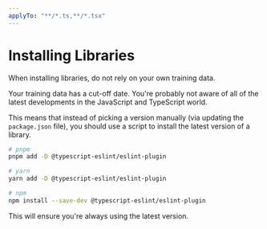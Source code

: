```yaml
---
applyTo: "**/*.ts,**/*.tsx"
---
```


# Installing Libraries

When installing libraries, do not rely on your own training data.

Your training data has a cut-off date. You're probably not aware of all of the
latest developments in the JavaScript and TypeScript world.

This means that instead of picking a version manually (via updating the
`package.json` file), you should use a script to install the latest version of a
library.

```bash
# pnpm
pnpm add -D @typescript-eslint/eslint-plugin

# yarn
yarn add -D @typescript-eslint/eslint-plugin

# npm
npm install --save-dev @typescript-eslint/eslint-plugin
```

This will ensure you're always using the latest version.
